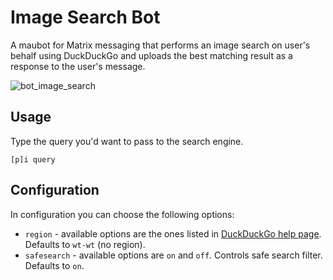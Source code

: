 # Image Search Bot

A maubot for Matrix messaging that performs an image search on user's behalf using DuckDuckGo and uploads the best matching result as a response to the user's message.

![bot_image_search](https://github.com/user-attachments/assets/e8d8b98d-9dc9-4480-8eff-a9714e8a6697)


## Usage
Type the query you'd want to pass to the search engine.
```
[p]i query
```

## Configuration

In configuration you can choose the following options:  
* `region` - available options are the ones listed in [DuckDuckGo help page](https://duckduckgo.com/duckduckgo-help-pages/settings/params). Defaults to `wt-wt` (no region).
* `safesearch` - available options are `on` and `off`. Controls safe search filter. Defaults to `on`.
